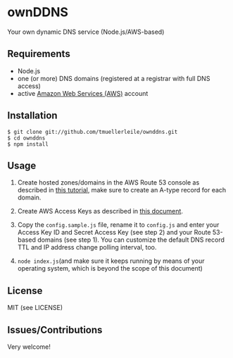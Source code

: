 # ownDDNS

Your own dynamic DNS service (Node.js/AWS-based)

## Requirements

- Node.js
- one (or more) DNS domains (registered at a registrar with full DNS access)
- active [Amazon Web Services (AWS)](http://aws.amazon.com/) account

## Installation

    $ git clone git://github.com/tmuellerleile/ownddns.git
    $ cd ownddns
    $ npm install

## Usage

1. Create hosted zones/domains in the AWS Route 53 console as described in [this tutorial](http://docs.aws.amazon.com/Route53/latest/DeveloperGuide/R53Example.html), make sure to create an A-type record for each domain.

2. Create AWS Access Keys as described in [this document](http://docs.aws.amazon.com/AWSSecurityCredentials/1.0/AboutAWSCredentials.html#AccessKeys).

3. Copy the `config.sample.js` file, rename it to `config.js` and enter your Access Key ID and Secret Access Key (see step 2) and your Route 53-based domains (see step 1). You can customize the default DNS record TTL and IP address change polling interval, too.

4. `node index.js`(and make sure it keeps running by means of your operating system, which is beyond the scope of this document)

## License

MIT (see LICENSE)

## Issues/Contributions

Very welcome!
